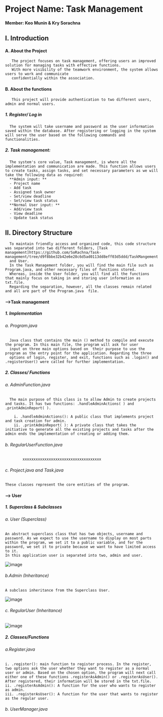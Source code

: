 # Project Name: Task Management 
#### Member: Keo Munin & Kry Sorachna 

## I. Introduction
#### A. About the Project
       The project focuses on task management, offering users an improved solution for managing tasks with effective functions.
       With more visibility of the teamwork environment, the system allows users to work and communicate
       confidentially within the association.
#### B. About the functions
       This project will provide authentication to two different users, admin and normal users. 
##### 1. Register/ Log in
      The system will take username and password as the user information saved within the database. After registering or logging in the system will serve the user based on the following commands and functionalities. 
##### 2. Task management:
      The system's core value, Task management, is where all the implementation and communication are made. This function allows users to create tasks, assign tasks, and set necessary parameters as we will take the following data as required: 
      **Admin input: **
      - Project name
      - Add task 
      - Assigned task owner
      - Set/view deadline 
      - Set/view task status
      **Normal User input: **
      - Add/view task
      - View deadline
      - Update task status
## II. Directory Structure
      To maintain friendly access and organized code, this code structure was separated into two different folders, [Task management]https://github.com/SoRachna/Task-management/tree/d9f8bbe32b42e6e28c6d5ad0113dd8eff03d5ddd/TaskMangement
      and User. 
      In the Task Management folder, you will find the main file such as Program.java, and other necessary files of functions stored. 
      Whereas, inside the User folder, you will find all the functions that mainly focus on taking in and storing user information as txt.file. 
      Regarding the separation, however, all the classes remain related and all are part of the Program.java  file. 
#### -->Task management 
##### 1. Implementation
###### a. Program.java
      Java class that contains the main () method to compile and execute the program. In this main file, the program will ask for user 
      input on three main options based on  their purpose to use the program as the entry point for the application. Regarding the three 
      options of login, register, and exit, functions such as .login() and .registerUser() were called for further implementation. 
##### 2. Classes/ Functions
###### a. AdminFunction.java
      The main purpose of this class is to allow Admin to create projects and tasks. It has two functions: .handleAdminActions( ) and .printAdminReport( ). 
      
        i. .handleAdminActions(): A public class that implements project and task creation for admin. 
        ii. .printAdminReport( ): A private class that takes the initiative to generate all the existing projects and tasks after the admin ends the implementation of creating or adding them. 
###### b. RegularUserFunction.java
			xxxxxxxxxxxxxxxxxxxxxxxxxxxxxxxxxxxx
###### c. Project.java and Task.java
    These classes represent the core entities of the program.
#### --> User
##### 1. Superclass & Subclasses
###### a. User (Superclass)
	An abstract superclass class that has two objects, username and password. As we expect to use the username to display on most parts within the program, we set it to a public variable, and for the password, we set it to private because we want to have limited access to it. 
	In this application user is separated into two, admin and user.
 ![image](https://github.com/SoRachna/Task-management/assets/151009957/914facbd-6f96-47da-854c-5ef3ffeceda7)
 ###### b.Admin (Inheritance)
 	A subclass inheritance from the Superclass User. 
  ![image](https://github.com/SoRachna/Task-management/assets/151009957/741e54c7-bdbd-4827-b7ce-0400182a3066)
 ###### c. RegularUser (Inheritance)
 ![image](https://github.com/SoRachna/Task-management/assets/151009957/465f4f60-2c32-40f4-8ce2-735f3340a91d)
 ##### 2. Classes/Functions
 ###### a.Register.java
	i. .register(): main function to register process. In the register, two options ask the user whether they want to register as a normal user or admin. Based on the chosen option, the program will next call either one of these functions .registerAsAdmin() or .registerAsUser(). After registered, their information will be stored in the txt.file. 
 	ii. .registerAsAdmin(): A function for the user who wants to register as admin.
  	iii. .registerAsUser(): A function for the user that wants to register as the regular user. 
###### b. UserManager.java
	

